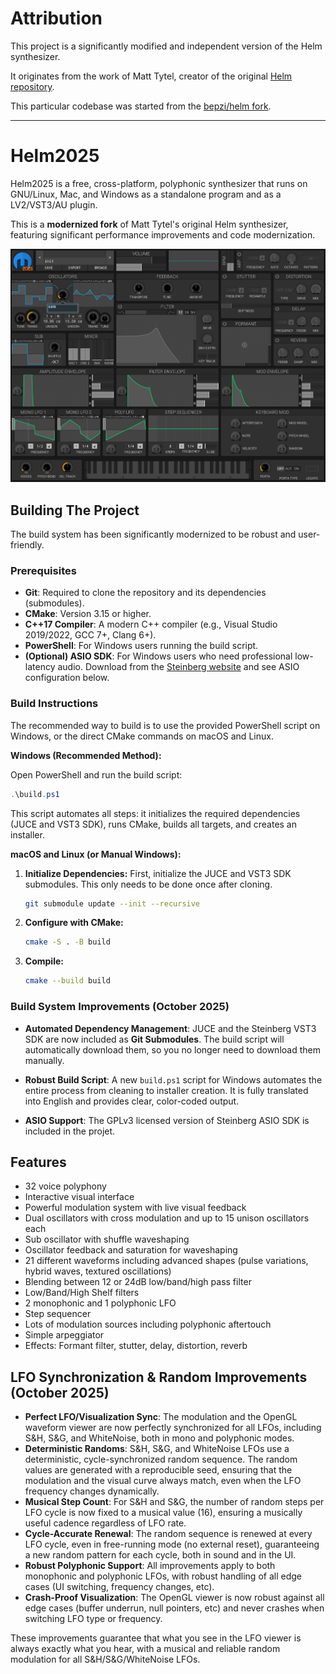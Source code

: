 # Attribution

This project is a significantly modified and independent version of the Helm synthesizer.

It originates from the work of Matt Tytel, creator of the original [Helm repository](https://github.com/mtytel/helm).

This particular codebase was started from the [bepzi/helm fork](https://github.com/bepzi/helm).

---

# Helm2025

Helm2025 is a free, cross-platform, polyphonic synthesizer that runs on
GNU/Linux, Mac, and Windows as a standalone program and as a
LV2/VST3/AU plugin.

This is a **modernized fork** of Matt Tytel's original Helm synthesizer, featuring significant performance improvements and code modernization.

![Helm2025 Screenshot](images/ScreenShot.png)

## Building The Project

The build system has been significantly modernized to be robust and user-friendly.

### Prerequisites

- **Git**: Required to clone the repository and its dependencies (submodules).
- **CMake**: Version 3.15 or higher.
- **C++17 Compiler**: A modern C++ compiler (e.g., Visual Studio 2019/2022, GCC 7+, Clang 6+).
- **PowerShell**: For Windows users running the build script.
- **(Optional) ASIO SDK**: For Windows users who need professional low-latency audio. Download from the [Steinberg website](https://www.steinberg.net/developers/) and see ASIO configuration below.

### Build Instructions

The recommended way to build is to use the provided PowerShell script on Windows, or the direct CMake commands on macOS and Linux.

**Windows (Recommended Method):**

Open PowerShell and run the build script:

```powershell
.\build.ps1
```

This script automates all steps: it initializes the required dependencies (JUCE and VST3 SDK), runs CMake, builds all targets, and creates an installer.

**macOS and Linux (or Manual Windows):**

1.  **Initialize Dependencies:** First, initialize the JUCE and VST3 SDK submodules. This only needs to be done once after cloning.

    ```bash
    git submodule update --init --recursive
    ```

2.  **Configure with CMake:**

    ```bash
    cmake -S . -B build
    ```

3.  **Compile:**

    ```bash
    cmake --build build
    ```

### Build System Improvements (October 2025)

- **Automated Dependency Management**: JUCE and the Steinberg VST3 SDK are now included as **Git Submodules**. The build script will automatically download them, so you no longer need to download them manually.

- **Robust Build Script**: A new `build.ps1` script for Windows automates the entire process from cleaning to installer creation. It is fully translated into English and provides clear, color-coded output.

- **ASIO Support**: The GPLv3 licensed version of Steinberg ASIO SDK is included in the projet. 

## Features

- 32 voice polyphony
- Interactive visual interface
- Powerful modulation system with live visual feedback
- Dual oscillators with cross modulation and up to 15 unison oscillators each
- Sub oscillator with shuffle waveshaping
- Oscillator feedback and saturation for waveshaping
- 21 different waveforms including advanced shapes (pulse variations, hybrid waves, textured oscillations)
- Blending between 12 or 24dB low/band/high pass filter
- Low/Band/High Shelf filters
- 2 monophonic and 1 polyphonic LFO
- Step sequencer
- Lots of modulation sources including polyphonic aftertouch
- Simple arpeggiator
- Effects: Formant filter, stutter, delay, distortion, reverb

## LFO Synchronization & Random Improvements (October 2025)

- **Perfect LFO/Visualization Sync**: The modulation and the OpenGL waveform viewer are now perfectly synchronized for all LFOs, including S&H, S&G, and WhiteNoise, both in mono and polyphonic modes.
- **Deterministic Randoms**: S&H, S&G, and WhiteNoise LFOs use a deterministic, cycle-synchronized random sequence. The random values are generated with a reproducible seed, ensuring that the modulation and the visual curve always match, even when the LFO frequency changes dynamically.
- **Musical Step Count**: For S&H and S&G, the number of random steps per LFO cycle is now fixed to a musical value (16), ensuring a musically useful cadence regardless of LFO rate.
- **Cycle-Accurate Renewal**: The random sequence is renewed at every LFO cycle, even in free-running mode (no external reset), guaranteeing a new random pattern for each cycle, both in sound and in the UI.
- **Robust Polyphonic Support**: All improvements apply to both monophonic and polyphonic LFOs, with robust handling of all edge cases (UI switching, frequency changes, etc).
- **Crash-Proof Visualization**: The OpenGL viewer is now robust against all edge cases (buffer underrun, null pointers, etc) and never crashes when switching LFO type or frequency.

These improvements guarantee that what you see in the LFO viewer is always exactly what you hear, with a musical and reliable random modulation for all S&H/S&G/WhiteNoise LFOs.
